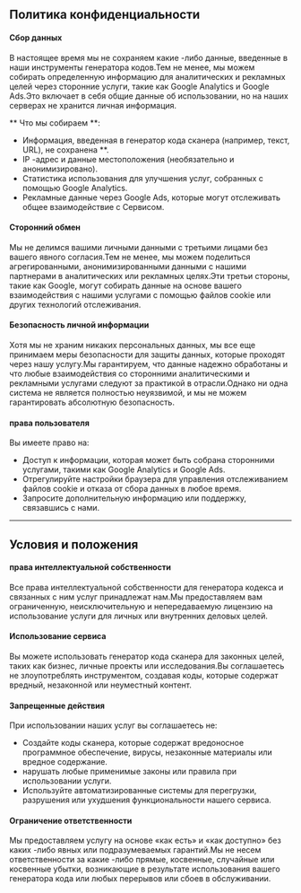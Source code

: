 ## Политика конфиденциальности

#### Сбор данных
В настоящее время мы не сохраняем какие -либо данные, введенные в наши инструменты генератора кодов.Тем не менее, мы можем собирать определенную информацию для аналитических и рекламных целей через сторонние услуги, такие как Google Analytics и Google Ads.Это включает в себя общие данные об использовании, но на наших серверах не хранится личная информация.

** Что мы собираем **:
- Информация, введенная в генератор кода сканера (например, текст, URL), не сохранена **.
- IP -адрес и данные местоположения (необязательно и анонимизировано).
- Статистика использования для улучшения услуг, собранных с помощью Google Analytics.
- Рекламные данные через Google Ads, которые могут отслеживать общее взаимодействие с Сервисом.

#### Сторонний обмен
Мы не делимся вашими личными данными с третьими лицами без вашего явного согласия.Тем не менее, мы можем поделиться агрегированными, анонимизированными данными с нашими партнерами в аналитических или рекламных целях.Эти третьи стороны, такие как Google, могут собирать данные на основе вашего взаимодействия с нашими услугами с помощью файлов cookie или других технологий отслеживания.

#### Безопасность личной информации
Хотя мы не храним никаких персональных данных, мы все еще принимаем меры безопасности для защиты данных, которые проходят через нашу услугу.Мы гарантируем, что данные надежно обработаны и что любые взаимодействия со сторонними аналитическими и рекламными услугами следуют за практикой в ​​отрасли.Однако ни одна система не является полностью неуязвимой, и мы не можем гарантировать абсолютную безопасность.

#### права пользователя
Вы имеете право на:
- Доступ к информации, которая может быть собрана сторонними услугами, такими как Google Analytics и Google Ads.
- Отрегулируйте настройки браузера для управления отслеживанием файлов cookie и отказа от сбора данных в любое время.
- Запросите дополнительную информацию или поддержку, связавшись с нами.

---

## Условия и положения

#### права интеллектуальной собственности
Все права интеллектуальной собственности для генератора кодекса и связанных с ним услуг принадлежат нам.Мы предоставляем вам ограниченную, неисключительную и непередаваемую лицензию на использование услуги для личных или внутренних деловых целей.

#### Использование сервиса
Вы можете использовать генератор кода сканера для законных целей, таких как бизнес, личные проекты или исследования.Вы соглашаетесь не злоупотреблять инструментом, создавая коды, которые содержат вредный, незаконной или неуместный контент.

#### Запрещенные действия
При использовании наших услуг вы соглашаетесь не:
- Создайте коды сканера, которые содержат вредоносное программное обеспечение, вирусы, незаконные материалы или вредное содержание.
- нарушать любые применимые законы или правила при использовании услуги.
- Используйте автоматизированные системы для перегрузки, разрушения или ухудшения функциональности нашего сервиса.

#### Ограничение ответственности
Мы предоставляем услугу на основе «как есть» и «как доступно» без каких -либо явных или подразумеваемых гарантий.Мы не несем ответственности за какие -либо прямые, косвенные, случайные или косвенные убытки, возникающие в результате использования вашего генератора кода или любых перерывов или сбоев в обслуживании.